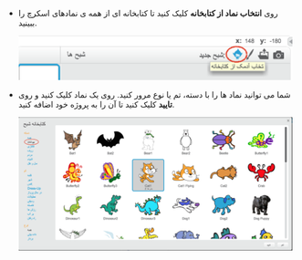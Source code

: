 + روی **انتخاب نماد از کتابخانه** کلیک کنید تا کتابخانه ای از همه ی نمادهای اسکرچ را ببینید.
    
    ![تصویری](images/sprite-library.png)

+ شما می توانید نماد ها را با دسته، تم یا نوع مرور کنید. روی یک نماد کلیک کنید و روی **تایید** کلیک کنید تا آن را به پروژه خود اضافه کنید.
    
    ![تصویری](images/sprite-choose.png)
